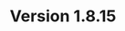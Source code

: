 ---
title: "Version 1.8.15"

version_number: "1.8.15"
version_code: "1815"
release_date: "2018-03-15"

packages:
  - type: mybb
    formats:
      - type: zip
        filesize: "2.14 MB"
        checksums:
          - type: md5
            value: eaba7fdb316f1c6e9c8d4f9fb6559a17
          - type: sha1
            value: a8b209e0400adfc6d51a46dbec625adb101795f5
          - type: sha256
            value: 147db40faa53734628e2603568fa0e5d442ed428c60f539ba18c18c8abdd880e
          - type: sha512
            value: a23340357df22175b5068c3eabcac0771f30b1eb4e693fd8be556cf27b60932119786f7a313d6fbc8062b8a7c7390b293ef312117cd41609a7ff8938bbaafa18
        locations:
          - name: resources.mybb.com/downloads/

  - type: changed_files
    formats:
      - type: zip
        filesize: "0.61 MB"
        checksums:
          - type: md5
            value: 4de8954a9456217b30da5e8ed27284af
          - type: sha1
            value: 3ee3e853811db05efece5bc8f3fda5b4c194473c
          - type: sha256
            value: e7ff1b9cc568ad1523527ca363102152543b575d5da198151b4159935505f37d
          - type: sha512
            value: 3b233c4f5384a3e355cf6046e58dcbf23adc76792c0a6dc0bbb73774feaa9424a770312621e4af6cd60a0b78f614c62c92f0fbb1a1d0a830d53305894f467607
        locations:
          - name: resources.mybb.com/downloads/

upgrade_script_required: true
resolved_issues_number: "24"
changed_language_files_number: "3"
resolved_issues_link: "https://github.com/mybb/mybb/issues?q=is%3Aissue%20is%3Aclosed%20label%3As%3Afixed%20milestone%3A1.8.15"

comment: "This update includes compatibility improvements for PostgreSQL and recent PHP versions as well as minor optimizations."

resolved_security_issues:
  - description: "Tasks Local File Inclusion"
    severity: "medium"
    reported_by:
      name: "[Riley Baird](http://www.batterystapl.es/2018/02/local-file-inclusion-and-reading.html)"
  - description: "Forum Password Check Bypass"
    severity: "medium"
    reported_by:
      name: "[Riley Baird](http://www.batterystapl.es/2018/02/local-file-inclusion-and-reading.html)"
  - description: "Admin Permissions Group Title XSS"
    severity: "low"
    reported_by:
      name: "[Nathaniel Suchy](https://github.com/nsuchy)"
  - description: "Attachment types file extension XSS"
    severity: "low"
    reported_by:
      name: "[Nathaniel Suchy](https://github.com/nsuchy)"
  - description: "Moderator Tools XSS"
    severity: "low"
    reported_by:
      name: "[Nathaniel Suchy](https://github.com/nsuchy)"
  - description: "Security Questions XSS"
    severity: "low"
    reported_by:
      name: "[doylecc](https://community.mybb.com/user-14694.html)"
  - description: "Settings Management XSS"
    severity: "low"
    reported_by:
      name: "[Nathaniel Suchy](https://github.com/nsuchy)"
  - description: "Templates Set Name XSS"
    severity: "low"
    reported_by:
      name: "[Nathaniel Suchy](https://github.com/nsuchy)"
  - description: "Usergroup Promotions XSS"
    severity: "low"
    reported_by:
      name: "[Nathaniel Suchy](https://github.com/nsuchy)"
  - description: "Warning Types XSS"
    severity: "low"
    reported_by:
      name: "[Nathaniel Suchy](https://github.com/nsuchy)"
 

changed_files:
  - admin:
    - inc:
      - functions.php
      - functions_themes.php
    - modules:
      - config:
        - settings.php
        - warning.php
        - languages.php
        - attachment_types.php
      - style:
        - templates.php
      - tools:
        - tasks.php
        - modlog.php
      - user:
        - users.php
        - group_promotions.php
        - admin_permissions.php
  - inc:
    - functions_task.php
    - languages:
      - english.php
      - english:
        - reputation.lang.php
        - showthread.lang.php
        - moderation.lang.php
    - class_mailhandler.php
    - class_core.php
    - functions.php
    - class_datacache.php
    - class_custommoderation.php
    - functions_post.php
    - class_parser.php
  - install:
    - resources:
      - mysql_db_tables.php
      - mybb_theme.xml
      - pgsql_db_tables.php
      - upgrade42.php
      - sqlite_db_tables.php
    - index.php
    - upgrade.php
  - jscripts:
    - general.js
  - calendar.php
  - forumdisplay.php
  - member.php
  - memberlist.php
  - modcp.php
  - moderation.php
  - online.php
  - polls.php
  - ratethread.php
  - search.php
  - showthread.php
  - usercp.php
  - usercp2.php
  - warnings.php

changed_templates:
  - headerinclude
  - moderation_getip_modal
  - moderation_getpmip_modal
  - postbit_iplogged_hiden
  - showthread_poll_results

---